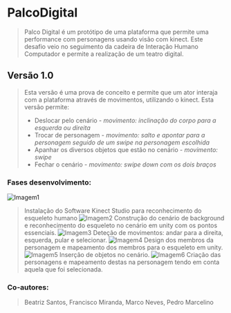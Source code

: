 # PalcoDigital
> Palco Digital é um protótipo de uma plataforma que permite uma performance com personagens usando visão com kinect. Este desafio veio no seguimento da cadeira de Interação Humano Computador e permite a realização de um teatro digital.

## Versão 1.0
> Esta versão é uma prova de conceito e permite que um ator interaja com a plataforma através de movimentos, utilizando o kinect. Esta versão permite:
> - Deslocar pelo cenário - *movimento: inclinação do corpo para a esquerda ou direita*
> - Trocar de personagem - *movimento: salto e apontar para a personagem seguido de um swipe na personagem escolhida*
> - Apanhar os diversos objetos que estão no cenário - *movimento: swipe*
> - Fechar o cenário - *movimento: swipe down com os dois braços*

### Fases desenvolvimento:

![Imagem1](https://user-images.githubusercontent.com/56888274/124591668-78309100-de54-11eb-9cbd-22d91fe77090.png)
> Instalação do Software Kinect Studio para reconhecimento do esqueleto humano
![Imagem2](https://user-images.githubusercontent.com/56888274/124592037-eb3a0780-de54-11eb-943a-3a770ff03c46.png)
> Construção do cenário de background e reconhecimento do esqueleto no cenário em unity com os pontos essenciais.
![Imagem3](https://user-images.githubusercontent.com/56888274/124592690-9f3b9280-de55-11eb-9fdf-828212e04fc5.png)
> Deteção de movimentos: andar para a direita, esquerda, pular e selecionar. 
![Imagem4](https://user-images.githubusercontent.com/56888274/124592692-a1055600-de55-11eb-80a0-18b770e16d57.png)
> Design dos membros da personagem e mapeamento dos membros para o esqueleto em unity. 
![Imagem5](https://user-images.githubusercontent.com/56888274/124592701-a2368300-de55-11eb-99ab-7008af2629f7.png)
> Inserção de objetos no cenário.
![Imagem6](https://user-images.githubusercontent.com/56888274/124592704-a2cf1980-de55-11eb-9822-0d06d66b33b0.png)
> Criação das personagens e mapeamento destas na personagem tendo em conta aquela que foi selecionada.

### Co-autores: 
> Beatriz Santos, Francisco Miranda, Marco Neves, Pedro Marcelino
